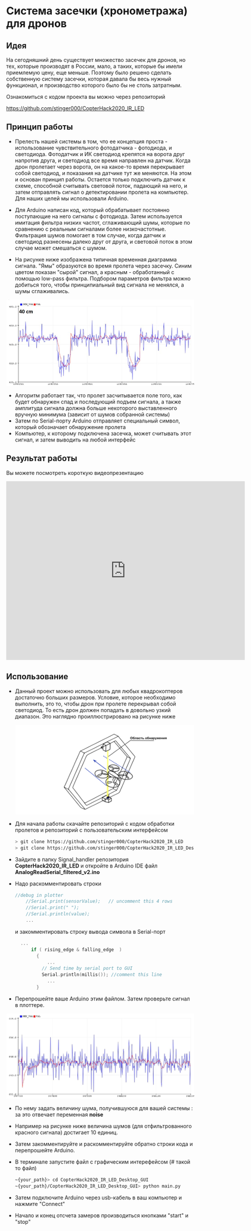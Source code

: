 # Система засечки (хронометража) для дронов

## Идея

На сегодняшний день существует множество засечек для дронов, но тех, которые производят в России, мало, а таких, которые бы имели приемлемую цену, еще меньше. Поэтому было решено сделать собственную систему засечки, которая давала бы весь нужный функционал, и производство которого было бы не столь затратным.

Ознакомиться с кодом проекта вы можно через репозиторий

https://github.com/stinger000/CopterHack2020_IR_LED

## Принцип работы

- Прелесть нашей системы в том, что ее концепция проста - использование чувствительного фотодатчика - фотодиода, и светодиода. Фотодатчик и ИК светодиод крепятся на ворота друг напротив друга, и светодиод все время направлен на датчик. Когда дрон пролетает через ворота, он на какое-то время перекрывает собой светодиод, и показания на датчике тут же меняются. На этом и основан принцип работы. Остается только подключить датчик к схеме, способной считывать световой поток, падающий на него, и затем отправлять сигнал о детектировании пролета на компьютер. Для наших целей мы использовали Arduino.

- Для Arduino написан код, который обрабатывает постоянно поступающие на него сигналы с фотодиода. Затем используется имитация фильтра низких частот, сглаживающий шумы, которые по сравнению с реальным сигналами более низкочастотные. Фильтрация шумов помогает в том случае, когда датчик и светодиод разнесены далеко друг от друга, и световой поток в этом случае может смешаться с шумом.

- На рисунке ниже изображена типичная временная диаграмма сигнала. "Ямы" образуются во время пролета через засечку. Синим цветом показан "сырой" сигнал, а красным - обработанный с помощью low-pass фильтра. Подбором параметров фильтра можно добиться того, чтобы принципиальный вид сигнала не менялся, а шумы сглаживались.

![diagram example](../assets/race_timing_sys_copterhack/diagram.jpg)

- Алгоритм работает так, что пролет засчитывается поле того, как будет обнаружен спад и последующий подъем сигнала, а также амплитуда сигнала должна больше некоторого выставленного вручную минимума (зависит от шумов собранной системы)
- Затем по Serial-порту Arduino отправляет специальный символ, который обозначает обнаружение пролета
- Компьютер, к которому подключена засечка, может считывать этот сигнал, и затем выводить на любой интерфейс

## Результат работы

Вы можете посмотреть короткую видеопрезентацию

<iframe width="640" height="480"src="https://www.youtube.com/embed/MEJdM9arz5c" frameborder="0" ; autoplay; encrypted-media; gyroscope; picture-in-picture"> </iframe>

## Использование

- Данный проект можно использовать для любых квадрокоптеров достаточно больших размеров. Условие, которое необходимо выполнить, это то, чтобы дрон при пролете перекрывал собой светодиод. То есть дрон должен попадать в довольно узкий диапазон. Это наглядно проиллюстрировано на рисунке ниже

  ![system work](../assets/race_timing_sys_copterhack/system_work.png)

- Для начала работы скачайте репозиторий с кодом обработки пролетов и репозиторий с пользовательским интерфейсом

  ``` bash
  > git clone https://github.com/stinger000/CopterHack2020_IR_LED
  > git clone https://github.com/stinger000/CopterHack2020_IR_LED_Desktop_GUI
  ```

- Зайдите в папку Signal_handler репозитория **CopterHack2020_IR_LED** и откройте в Arduino IDE файл **AnalogReadSerial_filtered_v2.ino**

- Надо раскомментировать  строки

  ```c++
  //debug in plotter
      //Serial.print(sensorValue);   // uncomment this 4 rows
      //Serial.print(" ");
      //Serial.println(value);
      ...
  ```

  и закомментировать строку вывода символа в Serial-порт

  ``` c++
  	...
  		if ( rising_edge & falling_edge  )
          {
              ...
  			// Send time by serial port to GUI
          	Serial.println(millis()); //comment this line
              ...
          }
  ```

- Перепрошейте ваше Arduino этим файлом. Затем проверьте сигнал в плоттере.

![set noise](../assets/race_timing_sys_copterhack/set_noise.jpg)

- По нему задать величину шума, получившуюся для вашей системы : за это отвечает переменная **noise**

- Например на рисунке ниже величина шумов (для отфильтрованного красного сигнала) достигает 10 единиц.

- Затем закомментируйте и раскомментируйте обратно строки кода и перепрошейте Arduino.

- В терминале запустите файл с графическим интерефейсом  (# такой то файл)

  ``` bash
  ~{your_path}> cd CopterHack2020_IR_LED_Desktop_GUI
  ~{your_path}/CopterHack2020_IR_LED_Desktop_GUI> python main.py
  ```

- Затем подключите Arduino через usb-кабель в ваш компьютер и нажмите "Connect"

- Начало и конец отсчета замеров производиться кнопками "start" и "stop"
